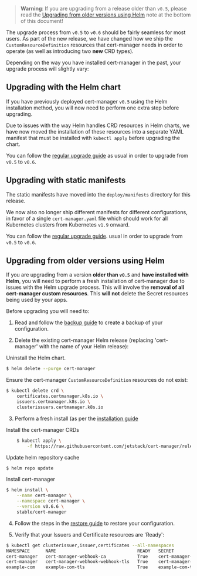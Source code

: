 > **Warning**: If you are upgrading from a release older than `v0.5`, please
> read the
> [Upgrading from older versions using Helm](#upgrading-from-older-versions-using-helm)
> note at the bottom of this document!

The upgrade process from `v0.5` to `v0.6` should be fairly seamless for most
users. As part of the new release, we have changed how we ship the
`CustomResourceDefinition` resources that cert-manager needs in order to operate
(as well as introducing two **new** CRD types).

Depending on the way you have installed cert-manager in the past, your upgrade
process will slightly vary:

## Upgrading with the Helm chart

If you have previously deployed cert-manager `v0.5` using the Helm installation
method, you will now need to perform one extra step before upgrading.

Due to issues with the way Helm handles CRD resources in Helm charts, we have
now moved the installation of these resources into a separate YAML manifest that
must be installed with `kubectl apply` before upgrading the chart.

You can follow the [regular upgrade guide](../) as usual in order to upgrade
from `v0.5` to `v0.6`.

## Upgrading with static manifests

The static manifests have moved into the `deploy/manifests` directory for this
release.

We now also no longer ship different manifests for different configurations, in
favor of a single `cert-manager.yaml` file which should work for all Kubernetes
clusters from Kubernetes `v1.9` onward.

You can follow the [regular upgrade guide](../). usual in order to upgrade from
`v0.5` to `v0.6`.

## Upgrading from older versions using Helm

If you are upgrading from a version **older than `v0.5`** and **have installed
with Helm**, you will need to perform a fresh installation of cert-manager due
to issues with the Helm upgrade process. This will involve the **removal of all
cert-manager custom resources**. This **will not** delete the Secret resources
being used by your apps.

Before upgrading you will need to:

1. Read and follow the [backup guide](../../../tutorials/backup/) to create a
   backup of your configuration.

2. Delete the existing cert-manager Helm release (replacing 'cert-manager' with
   the name of your Helm release):

Uninstall the Helm chart.

```bash
$ helm delete --purge cert-manager
```

Ensure the cert-manager `CustomResourceDefinition` resources do not exist:

```bash
$ kubectl delete crd \
    certificates.certmanager.k8s.io \
    issuers.certmanager.k8s.io \
    clusterissuers.certmanager.k8s.io
```

3. Perform a fresh install (as per the [installation guide](../../)

Install the cert-manager CRDs

```bash
    $ kubectl apply \
        -f https://raw.githubusercontent.com/jetstack/cert-manager/release-0.6/deploy/manifests/00-crds.yaml
```

Update helm repository cache

```bash
$ helm repo update
```

Install cert-manager

```bash
$ helm install \
    --name cert-manager \
    --namespace cert-manager \
    --version v0.6.6 \
    stable/cert-manager
```

4. Follow the steps in the [restore guide](../../../tutorials/backup/) to
   restore your configuration.

5. Verify that your Issuers and Certificate resources are 'Ready':

```bash
$ kubectl get clusterissuer,issuer,certificates --all-namespaces
NAMESPACE      NAME                               READY   SECRET                             AGE
cert-manager   cert-manager-webhook-ca            True    cert-manager-webhook-ca            1m
cert-manager   cert-manager-webhook-webhook-tls   True    cert-manager-webhook-webhook-tls   1m
example-com    example-com-tls                    True    example-com-tls                    11s
```
